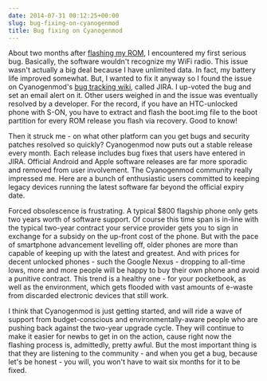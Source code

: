 ```yaml
---
date: 2014-07-31 00:12:25+00:00
slug: bug-fixing-on-cyanogenmod
title: Bug fixing on Cyanogenmod
---
```


About two months after [flashing my ROM](http://wordbit.com/flashing-a-custom-rom-on-the-htc-one-s/), I encountered my first serious bug. Basically, the software wouldn't recognize my WiFi radio. This issue wasn't actually a big deal because I have unlimited data. In fact, my battery life improved somewhat. But, I wanted to fix it anyway so I found the issue on Cyanogenmod's [bug tracking wiki](https://jira.cyanogenmod.org/secure/Dashboard.jspa), called JIRA. I up-voted the bug and set an email alert on it. Other users weighed in and the issue was eventually resolved by a developer. For the record, if you have an HTC-unlocked phone with S-ON, you have to extract and flash the boot.img file to the boot partition for every ROM release you flash via recovery. Good to know!

Then it struck me - on what other platform can you get bugs and security patches resolved so quickly? Cyanogenmod now puts out a stable release every month. Each release includes bug fixes that users have entered in JIRA. Official Android and Apple software releases are far more sporadic and removed from user involvement. The Cyanogenmod community really impressed me. Here are a bunch of enthusiastic users committed to keeping legacy devices running the latest software far beyond the official expiry date.

Forced obsolescence is frustrating. A typical $800 flagship phone only gets two years worth of software support. Of course this time span is in-line with the typical two-year contract your service provider gets you to sign in exchange for a subsidy on the up-front cost of the phone. But with the pace of smartphone advancement levelling off, older phones are more than capable of keeping up with the latest and greatest. And with prices for decent unlocked phones - such the Google Nexus - dropping to all-time lows, more and more people will be happy to buy their own phone and avoid a punitive contract. This trend is a healthy one - for your pocketbook, as well as the environment, which gets flooded with vast amounts of e-waste from discarded electronic devices that still work.

I think that Cyanogenmod is just getting started, and will ride a wave of support from budget-conscious and environmentally-aware people who are pushing back against the two-year upgrade cycle. They will continue to make it easier for newbs to get in on the action, cause right now the flashing process is, admittedly, pretty awful. But the most important thing is that they are listening to the community - and when you get a bug, because let's be honest - you will, you won't have to wait six months for it to be fixed.
